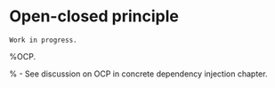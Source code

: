 # Open-closed principle

```{warning}
Work in progress.
```

%OCP.

% - See discussion on OCP in concrete dependency injection chapter.

